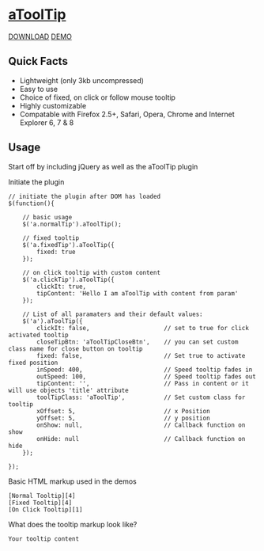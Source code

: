 # [aToolTip][1]

[DOWNLOAD][2] [DEMO][3] 

## Quick Facts

*   Lightweight (only 3kb uncompressed)
*   Easy to use
*   Choice of fixed, on click or follow mouse tooltip
*   Highly customizable
*   Compatable with Firefox 2.5+, Safari, Opera, Chrome and Internet Explorer 6, 7 & 8


## Usage

Start off by including jQuery as well as the aToolTip plugin

    

Initiate the plugin

    // initiate the plugin after DOM has loaded
    $(function(){
    
    	// basic usage
    	$('a.normalTip').aToolTip();
    	
    	// fixed tooltip
    	$('a.fixedTip').aToolTip({
    		fixed: true
    	});
    	
    	// on click tooltip with custom content
    	$('a.clickTip').aToolTip({
    		clickIt: true,
    		tipContent: 'Hello I am aToolTip with content from param'
    	});	
    	
    	// List of all paramaters and their default values:
    	$('a').aToolTip({
    		clickIt: false, 					// set to true for click activated tooltip
    		closeTipBtn: 'aToolTipCloseBtn',	// you can set custom class name for close button on tooltip
    		fixed: false,						// Set true to activate fixed position
    		inSpeed: 400,						// Speed tooltip fades in
    		outSpeed: 100,						// Speed tooltip fades out
    		tipContent: '',						// Pass in content or it will use objects 'title' attribute
    		toolTipClass: 'aToolTip',			// Set custom class for tooltip
    		xOffset: 5,							// x Position
    		yOffset: 5,							// y position
    		onShow: null,						// Callback function on show
        	onHide: null						// Callback function on hide
    	});
    	
    });
    

Basic HTML markup used in the demos

    
    [Normal Tooltip][4]
    [Fixed Tooltip][4]
    [On Click Tooltip][1]
    

What does the tooltip markup look like?

    
    	
    Your tooltip content

 [1]: #
 [2]: https://github.com/AraLA22/aToolTip "Download from Github"
 [3]: #demos
 [4]: # "Hello, I am aToolTip"
